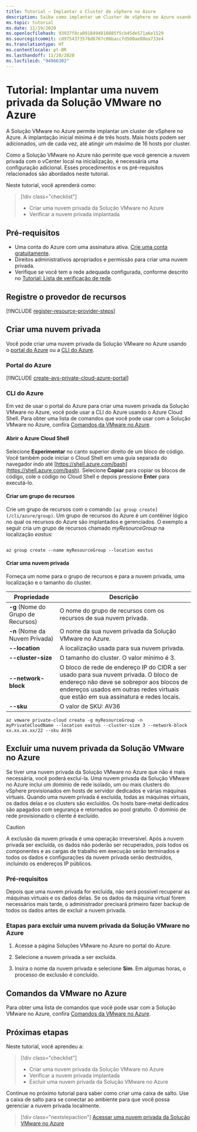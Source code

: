 ```yaml
---
title: Tutorial – Implantar o Cluster de vSphere no Azure
description: Saiba como implantar um Cluster de vSphere no Azure usando a Solução VMware no Azure
ms.topic: tutorial
ms.date: 11/19/2020
ms.openlocfilehash: 93937f8ca0918494810885f5cb45de571a6e1529
ms.sourcegitcommit: cd9754373576d6767c06baccfd500ae88ea733e4
ms.translationtype: HT
ms.contentlocale: pt-BR
ms.lasthandoff: 11/20/2020
ms.locfileid: "94966302"
---
```

# <a name="tutorial-deploy-an-azure-vmware-solution-private-cloud-in-azure"></a>Tutorial: Implantar uma nuvem privada da Solução VMware no Azure

A Solução VMware no Azure permite implantar um cluster de vSphere no Azure. A implantação inicial mínima é de três hosts. Mais hosts podem ser adicionados, um de cada vez, até atingir um máximo de 16 hosts por cluster. 

Como a Solução VMware no Azure não permite que você gerencie a nuvem privada com o vCenter local na inicialização, é necessária uma configuração adicional. Esses procedimentos e os pré-requisitos relacionados são abordados neste tutorial.

Neste tutorial, você aprenderá como:

> [!div class="checklist"]
> * Criar uma nuvem privada da Solução VMware no Azure
> * Verificar a nuvem privada implantada

## <a name="prerequisites"></a>Pré-requisitos

- Uma conta do Azure com uma assinatura ativa. [Crie uma conta gratuitamente](https://azure.microsoft.com/free/?WT.mc_id=A261C142F).
- Direitos administrativos apropriados e permissão para criar uma nuvem privada.
- Verifique se você tem a rede adequada configurada, conforme descrito no [Tutorial: Lista de verificação de rede](tutorial-network-checklist.md).

## <a name="register-the-resource-provider"></a>Registre o provedor de recursos

[!INCLUDE [register-resource-provider-steps](includes/register-resource-provider-steps.md)]


## <a name="create-a-private-cloud"></a>Criar uma nuvem privada

Você pode criar uma nuvem privada da Solução VMware no Azure usando o [portal do Azure](#azure-portal) ou a [CLI do Azure](#azure-cli).

### <a name="azure-portal"></a>Portal do Azure

[!INCLUDE [create-avs-private-cloud-azure-portal](includes/create-private-cloud-azure-portal-steps.md)]

### <a name="azure-cli"></a>CLI do Azure

Em vez de usar o portal do Azure para criar uma nuvem privada da Solução VMware no Azure, você pode usar a CLI do Azure usando o Azure Cloud Shell.  Para obter uma lista de comandos que você pode usar com a Solução VMware no Azure, confira [Comandos da VMware no Azure](/cli/azure/ext/vmware/vmware).

#### <a name="open-azure-cloud-shell"></a>Abrir o Azure Cloud Shell

Selecione **Experimentar** no canto superior direito de um bloco de código. Você também pode iniciar o Cloud Shell em uma guia separada do navegador indo até [https://shell.azure.com/bash](https://shell.azure.com/bash). Selecione **Copiar** para copiar os blocos de código, cole o código no Cloud Shell e depois pressione **Enter** para executá-lo.

#### <a name="create-a-resource-group"></a>Criar um grupo de recursos

Crie um grupo de recursos com o comando `[az group create](/cli/azure/group)`. Um grupo de recursos do Azure é um contêiner lógico no qual os recursos do Azure são implantados e gerenciados. O exemplo a seguir cria um grupo de recursos chamado *myResourceGroup* na localização *eastus*:

```azurecli-interactive

az group create --name myResourceGroup --location eastus
```

#### <a name="create-a-private-cloud"></a>Criar uma nuvem privada

Forneça um nome para o grupo de recursos e para a nuvem privada, uma localização e o tamanho do cluster.

| Propriedade  | Descrição  |
| --------- | ------------ |
| **-g** (Nome do Grupo de Recursos)     | O nome do grupo de recursos com os recursos de sua nuvem privada.        |
| **-n** (Nome da Nuvem Privada)     | O nome da sua nuvem privada da Solução VMware no Azure.        |
| **--location**     | A localização usada para sua nuvem privada.         |
| **--cluster-size**     | O tamanho do cluster. O valor mínimo é 3.         |
| **--network-block**     | O bloco de rede de endereço IP do CIDR a ser usado para sua nuvem privada. O bloco de endereço não deve se sobrepor aos blocos de endereços usados em outras redes virtuais que estão em sua assinatura e redes locais.        |
| **--sku** | O valor de SKU: AV36 |

```azurecli-interactive
az vmware private-cloud create -g myResourceGroup -n myPrivateCloudName --location eastus --cluster-size 3 --network-block xx.xx.xx.xx/22 --sku AV36
```

## <a name="delete-an-azure-vmware-solution-private-cloud"></a>Excluir uma nuvem privada da Solução VMware no Azure

Se tiver uma nuvem privada da Solução VMware no Azure que não é mais necessária, você poderá excluí-la. Uma nuvem privada da Solução VMware no Azure inclui um domínio de rede isolado, um ou mais clusters do vSphere provisionados em hosts de servidor dedicados e várias máquinas virtuais. Quando uma nuvem privada é excluída, todas as máquinas virtuais, os dados delas e os clusters são excluídos. Os hosts bare-metal dedicados são apagados com segurança e retornados ao pool gratuito. O domínio de rede provisionado o cliente é excluído.  

> [!CAUTION]
> A exclusão da nuvem privada é uma operação irreversível. Após a nuvem privada ser excluída, os dados não poderão ser recuperados, pois todos os componentes e as cargas de trabalho em execução serão terminados e todos os dados e configurações da nuvem privada serão destruídos, incluindo os endereços IP públicos.

### <a name="prerequisites"></a>Pré-requisitos

Depois que uma nuvem privada for excluída, não será possível recuperar as máquinas virtuais e os dados delas. Se os dados da máquina virtual forem necessários mais tarde, o administrador precisará primeiro fazer backup de todos os dados antes de excluir a nuvem privada.

### <a name="steps-to-delete-an-azure-vmware-solution-private-cloud"></a>Etapas para excluir uma nuvem privada da Solução VMware no Azure

1. Acesse a página Soluções VMware no Azure no portal do Azure.

2. Selecione a nuvem privada a ser excluída.
 
3. Insira o nome da nuvem privada e selecione **Sim**. Em algumas horas, o processo de exclusão é concluído.  

## <a name="azure-vmware-commands"></a>Comandos da VMware no Azure

Para obter uma lista de comandos que você pode usar com a Solução VMware no Azure, confira [Comandos da VMware no Azure](/cli/azure/ext/vmware/vmware).

## <a name="next-steps"></a>Próximas etapas

Neste tutorial, você aprendeu a:

> [!div class="checklist"]
> * Criar uma nuvem privada da Solução VMware no Azure
> * Verificar a nuvem privada implantada
> * Excluir uma nuvem privada da Solução VMware no Azure

Continue no próximo tutorial para saber como criar uma caixa de salto. Use a caixa de salto para se conectar ao ambiente para que você possa gerenciar a nuvem privada localmente.


> [!div class="nextstepaction"]
> [Acessar uma nuvem privada da Solução VMware no Azure](tutorial-access-private-cloud.md)